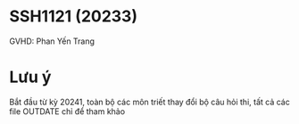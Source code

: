 # SSH1121 (20233)
GVHD: Phan Yến Trang

# Lưu ý
Bắt đầu từ kỳ 20241, toàn bộ các môn triết thay đổi bộ câu hỏi thi, tất cả các file OUTDATE chỉ để tham khảo
